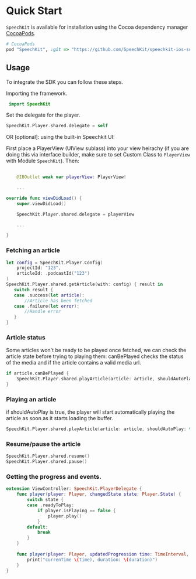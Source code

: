# Quick Start

`SpeechKit` is available for installation using the Cocoa dependency manager [CocoaPods](http://cocoapods.org/). 

```ruby
# CocoaPods
pod "SpeechKit", :git => "https://github.com/SpeechKit/speechkit-ios-sdk-public.git"
```

## Usage

To integrate the SDK you can follow these steps.

Importing the framework.
``` Swift
 import SpeechKit
```

Set the delegate for the player.

``` Swift
SpeechKit.Player.shared.delegate = self
```

OR [optional]: using the built-in Speechkit UI:

First place a PlayerView (UIView sublass) into your view heirachy (if you are doing this via interface builder, make sure to set Custom Class to `PlayerView` with Module `SpeechKit`). Then:
``` Swift
    
    @IBOutlet weak var playerView: PlayerView!

    ...

override func viewDidLoad() {
    super.viewDidLoad()

    SpeechKit.Player.shared.delegate = playerView

    ...

}
```

### Fetching an article 

``` Swift
let config = SpeechKit.Player.Config(
    projectId: "123",
    articleId: .podcastId("123")
)
SpeechKit.Player.shared.getArticle(with: config) { result in
   switch result {
   case .success(let article):
       //Article has been fetched
   case .failure(let error):
       //Handle error
   }
}
```


### Article status

Some articles won't be ready to be played once fetched, we can check the article state before trying to playing them:
canBePlayed checks the status of the media and if the article contains a valid media url.

``` Swift
if article.canBePlayed {
    SpeechKit.Player.shared.playArticle(article: article, shouldAutoPlay: true)
}
```


### Playing an article

if shouldAutoPlay is true, the player will start automatically playing the article as soon as it starts loading the buffer.

``` Swift
SpeechKit.Player.shared.playArticle(article: article, shouldAutoPlay: true)
```


### Resume/pause the article

``` Swift
SpeechKit.Player.shared.resume()
SpeechKit.Player.shared.pause()
```


### Getting the progress and events.

``` Swift
extension ViewController: SpeechKit.PlayerDelegate {
    func player(player: Player, changedState state: Player.State) {
        switch state {
        case .readyToPlay:
            if player.isPlaying == false {
                player.play()
            }
        default:
            break
        }
    }
    
    func player(player: Player, updatedProgression time: TimeInterval, duration: TimeInterval) {
        print("currenTime \(time), duration: \(duration)")
    }
}
```
